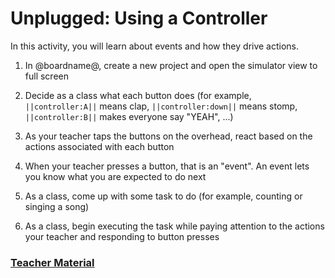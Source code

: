# Unplugged: Using a Controller

In this activity, you will learn about events and how they drive actions.

1. In @boardname@, create a new project and open the simulator view to full screen

2. Decide as a class what each button does (for example, ``||controller:A||`` means clap, ``||controller:down||`` means stomp, ``||controller:B||`` makes everyone say "YEAH", ...)

3. As your teacher taps the buttons on the overhead, react based on the actions associated with each button

4. When your teacher presses a button, that is an "event". An event lets you know what you are expected to do next

5. As a class, come up with some task to do (for example, counting or singing a song)

6. As a class, begin executing the task while paying attention to the actions your teacher and responding to button presses

### [Teacher Material](/courses/csintro1/about/teachers)

